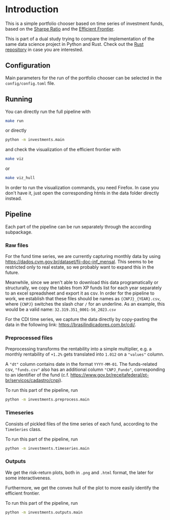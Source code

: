 # Introduction

This is a simple portfolio chooser based on time series of investment funds, based
on the [Sharpe Ratio](https://en.wikipedia.org/wiki/Sharpe_ratio) and the
[Efficient Frontier](https://en.wikipedia.org/wiki/Efficient_frontier).

This is part of a dual study trying to compare the implementation of the same data
science project in Python and Rust. Check out the [Rust repository](https://github.com/AloizioMacedo/investments_rs)
in case you are interested.

## Configuration

Main parameters for the run of the portfolio chooser can be selected in the
`config/config.toml` file.

## Running

You can directly run the full pipeline with

```bash
make run
```

or directly

```bash
python -m investments.main
```

and check the visualization of the efficient frontier with

```bash
make viz
```

or

```bash
make viz_hull
```

In order to run the visualization commands, you need Firefox. In case you don't have
it, just open the corresponding htmls in the data folder directly instead.

## Pipeline

Each part of the pipeline can be run separately through the according subpackage.

### Raw files

For the fund time series, we are currently capturing monthly data by using
<https://dados.cvm.gov.br/dataset/fii-doc-inf_mensal>. This seems to be restricted
only to real estate, so we probably want to expand this in the future.

Meanwhile, since we aren't able to download this data programatically or structurally,
we copy the tables from XP funds list for each year separately to an excel spreadsheet
and export it as csv. In order for the pipeline to work, we establish that these files
should be names as `{CNPJ}_{YEAR}.csv`, where `{CNPJ}` switches the slash char `/` for
an underline. As an example, this would be a valid name: `32.319.351_0001-56_2023.csv`

For the CDI time series, we capture the data directly by copy-pasting the data
in the following link: <https://brasilindicadores.com.br/cdi/>.

### Preprocessed files

Preprocessing transforms the rentability into a simple multiplier, e.g. a monthly
rentability of `+1.2%` gets translated into `1.012` on a `"values"` column.

A `"dt"` column contains date in the format `YYYY-MM-01`. The funds-related csv,
`"funds.csv"` also has an additional column `"CNPJ_Fundo"`, corresponding to an
identifier of the fund (c.f. <https://www.gov.br/receitafederal/pt-br/servicos/cadastro/cnpj>).

To run this part of the pipeline, run

```bash
python -m investments.preprocess.main
```

### Timeseries

Consists of pickled files of the time series of each fund, according to the `TimeSeries`
class.

To run this part of the pipeline, run

```bash
python -m investments.timeseries.main
```

### Outputs

We get the risk-return plots, both in `.png` and `.html` format, the later for some
interactiveness.

Furthermore, we get the convex hull of the plot to more easily identify the efficient
frontier.

To run this part of the pipeline, run

```bash
python -m investments.outputs.main
```

